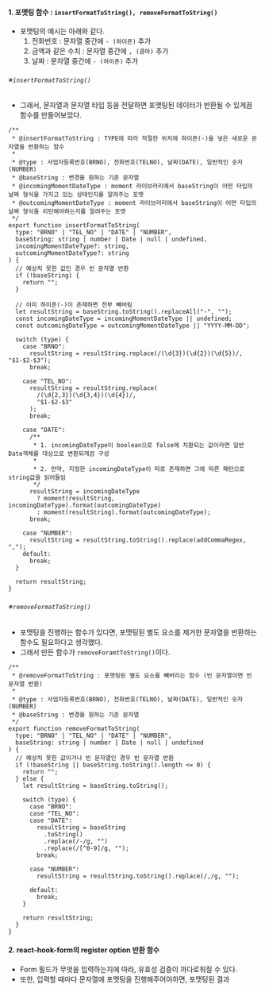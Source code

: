 
#### 1. 포맷팅 함수 : `insertFormatToString(), removeFormatToString()`

- 포맷팅의 예시는 아래와 같다.
	1. 전화번호 : 문자열 중간에 `- (하이픈)` 추가
	2. 금액과 같은 수치 : 문자열 중간에 `, (콤마)` 추가
	3. 날짜 : 문자열 중간에 `- (하이픈)` 추가

###### ※`insertFormatToString()`
- 그래서, 문자열과 문자열 타입 등을 전달하면 포맷팅된 데이터가 반환될 수 있게끔 함수를 만들어보았다.

```tsx
/**
 * @insertFormatToString : TYPE에 따라 적절한 위치에 하이픈(-)을 넣은 새로운 문자열을 반환하는 함수
 *
 * @type : 사업자등록번호(BRNO), 전화번호(TELNO), 날짜(DATE), 일반적인 숫자(NUMBER)
 * @baseString : 변경을 원하는 기존 문자열
 * @incomingMomentDateType : moment 라이브러리에서 baseString이 어떤 타입의 날짜 형식을 가지고 있는 상태인지를 알려주는 포맷
 * @outcomingMomentDateType : moment 라이브러리에서 baseString이 어떤 타입의 날짜 형식을 리턴해야하는지를 알려주는 포맷
 */
export function insertFormatToString(
  type: "BRNO" | "TEL_NO" | "DATE" | "NUMBER",
  baseString: string | number | Date | null | undefined,
  incomingMomentDateType?: string,
  outcomingMomentDateType?: string
) {
  // 예상치 못한 값인 경우 빈 문자열 반환
  if (!baseString) {
    return "";
  }

  // 이미 하이픈(-)이 존재하면 전부 빼버림
  let resultString = baseString.toString().replaceAll("-", "");
  const incomingDateType = incomingMomentDateType || undefined;
  const outcomingDateType = outcomingMomentDateType || "YYYY-MM-DD";

  switch (type) {
    case "BRNO":
      resultString = resultString.replace(/(\d{3})(\d{2})(\d{5})/, "$1-$2-$3");
      break;

    case "TEL_NO":
      resultString = resultString.replace(
        /(\d{2,3})(\d{3,4})(\d{4})/,
        "$1-$2-$3"
      );
      break;

    case "DATE":
      /**
       * 1. incomingDateType이 boolean으로 false에 치환되는 값이라면 일반 Date객체를 대상으로 변환되게끔 구성
       *
       * 2. 만약, 지정한 incomingDateType이 따로 존재하면 그에 따른 패턴으로 string값을 읽어들임
       */
      resultString = incomingDateType
        ? moment(resultString, incomingDateType).format(outcomingDateType)
        : moment(resultString).format(outcomingDateType);
      break;

    case "NUMBER":
      resultString = resultString.toString().replace(addCommaRegex, ",");
    default:
      break;
  }

  return resultString;
}
```

###### ※`removeFormatToString()`
- 포맷팅을 진행하는 함수가 있다면, 포맷팅된 별도 요소를 제거한 문자열을 반환하는 함수도 필요하다고 생각했다.
- 그래서 만든 함수가 `removeForamtToString()`이다.

```tsx
/**
 * @removeFormatToString : 포맷팅된 별도 요소를 빼버리는 함수 (빈 문자열이면 빈 문자열 반환)
 *
 * @type : 사업자등록번호(BRNO), 전화번호(TELNO), 날짜(DATE), 일반적인 숫자(NUMBER)
 * @baseString : 변경을 원하는 기존 문자열
 */
export function removeFormatToString(
  type: "BRNO" | "TEL_NO" | "DATE" | "NUMBER",
  baseString: string | number | Date | null | undefined
) {
  // 예상치 못한 값이거나 빈 문자열인 경우 빈 문자열 반환
  if (!baseString || baseString.toString().length <= 0) {
    return "";
  } else {
    let resultString = baseString.toString();

    switch (type) {
      case "BRNO":
      case "TEL_NO":
      case "DATE":
        resultString = baseString
          .toString()
          .replace(/-/g, "")
          .replace(/[^0-9]/g, "");
        break;

      case "NUMBER":
        resultString = resultString.toString().replace(/,/g, "");

      default:
        break;
    }

    return resultString;
  }
}
```


#### 2. react-hook-form의 register option 반환 함수 

- Form 필드가 무엇을 입력하는지에 따라, 유효성 검증이 까다로워질 수 있다.
- 또한, 입력할 때마다 문자열에 포맷팅을 진행해주어야하면, 포맷팅된 결과